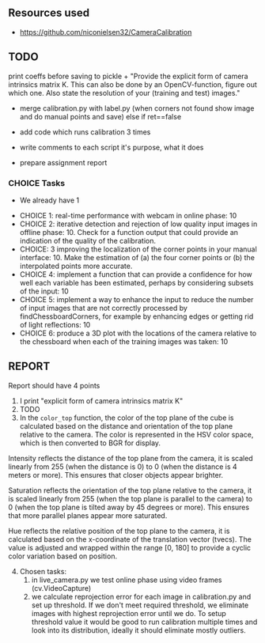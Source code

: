 ## Resources used

* https://github.com/niconielsen32/CameraCalibration

## TODO

print coeffs before saving to pickle + "Provide the explicit form of camera intrinsics matrix K. This can also be done by an OpenCV-function, figure out which one. Also state the resolution of your (training and test) images."

* merge calibration.py with label.py (when corners not found show image and do manual points and save) else if ret==false
* add code which runs calibration 3 times

* write comments to each script it's purpose, what it does
* prepare assignment report


### CHOICE Tasks

* We already have 1

- CHOICE 1: real-time performance with webcam in online phase: 10
- CHOICE 2: iterative detection and rejection of low quality input images in offline phase: 10. Check for a function output that could provide an indication of the quality of the calibration.
- CHOICE: 3 improving the localization of the corner points in your manual interface: 10. Make the estimation of (a) the four corner points or (b) the interpolated points more accurate.
- CHOICE 4: implement a function that can provide a confidence for how well each variable has been estimated, perhaps by considering subsets of the input: 10
- CHOICE 5: implement a way to enhance the input to reduce the number of input images that are not correctly processed by findChessboardCorners, for example by enhancing edges or getting rid of light reflections: 10
- CHOICE 6: produce a 3D plot with the locations of the camera relative to the chessboard when each of the training images was taken: 10


## REPORT

Report should have 4 points
1. I print "explicit form of camera intrinsics matrix K" 
2. TODO
3. In the `color_top` function, the color of the top plane of the cube is calculated based on the distance and orientation of the top plane relative to the camera. The color is represented in the HSV color space, which is then converted to BGR for display. 

Intensity reflects the distance of the top plane from the camera, it is scaled linearly from 255 (when the distance is 0) to 0 (when the distance is 4 meters or more). This ensures that closer objects appear brighter.

Saturation reflects the orientation of the top plane relative to the camera, it is scaled linearly from 255 (when the top plane is parallel to the camera) to 0 (when the top plane is tilted away by 45 degrees or more). This ensures that more parallel planes appear more saturated.

Hue reflects the relative position of the top plane to the camera, it is calculated based on the x-coordinate of the translation vector (tvecs). The value is adjusted and wrapped within the range [0, 180] to provide a cyclic color variation based on position.



4. Chosen tasks:
    1) in live_camera.py we test online phase using video frames (cv.VideoCapture)
    2) we calculate reprojection error for each image in calibration.py and set up threshold. If we don't meet required threshold, we eliminate images with highest reprojection error until we do. To setup threshold value it would be good to run calibration multiple times and look into its distribution, ideally it should eliminate mostly outliers. 
